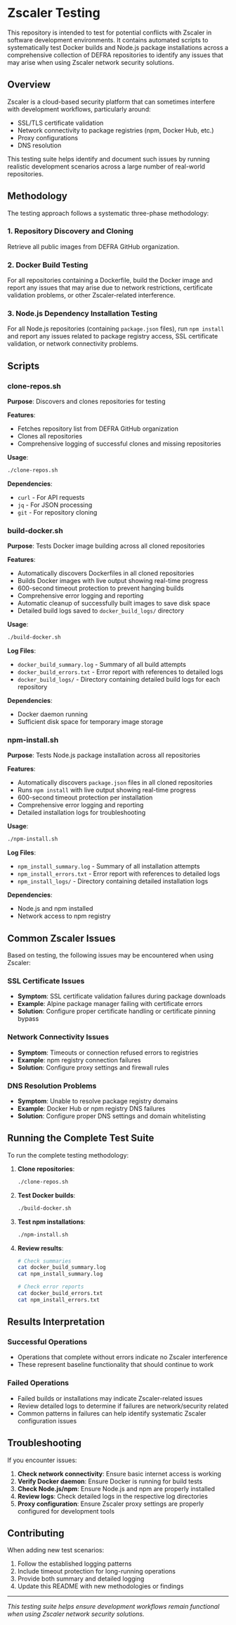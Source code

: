 # Zscaler Testing

This repository is intended to test for potential conflicts with Zscaler in software development environments. It contains automated scripts to systematically test Docker builds and Node.js package installations across a comprehensive collection of DEFRA repositories to identify any issues that may arise when using Zscaler network security solutions.

## Overview

Zscaler is a cloud-based security platform that can sometimes interfere with development workflows, particularly around:
- SSL/TLS certificate validation
- Network connectivity to package registries (npm, Docker Hub, etc.)
- Proxy configurations
- DNS resolution

This testing suite helps identify and document such issues by running realistic development scenarios across a large number of real-world repositories.

## Methodology

The testing approach follows a systematic three-phase methodology:

### 1. Repository Discovery and Cloning
Retrieve all public images from DEFRA GitHub organization.

### 2. Docker Build Testing
For all repositories containing a Dockerfile, build the Docker image and report any issues that may arise due to network restrictions, certificate validation problems, or other Zscaler-related interference.

### 3. Node.js Dependency Installation Testing
For all Node.js repositories (containing `package.json` files), run `npm install` and report any issues related to package registry access, SSL certificate validation, or network connectivity problems.

## Scripts

### clone-repos.sh
**Purpose**: Discovers and clones repositories for testing

**Features**:
- Fetches repository list from DEFRA GitHub organization
- Clones all repositories
- Comprehensive logging of successful clones and missing repositories

**Usage**:
```bash
./clone-repos.sh
```

**Dependencies**:
- `curl` - For API requests
- `jq` - For JSON processing
- `git` - For repository cloning

### build-docker.sh
**Purpose**: Tests Docker image building across all cloned repositories

**Features**:
- Automatically discovers Dockerfiles in all cloned repositories
- Builds Docker images with live output showing real-time progress
- 600-second timeout protection to prevent hanging builds
- Comprehensive error logging and reporting
- Automatic cleanup of successfully built images to save disk space
- Detailed build logs saved to `docker_build_logs/` directory

**Usage**:
```bash
./build-docker.sh
```

**Log Files**:
- `docker_build_summary.log` - Summary of all build attempts
- `docker_build_errors.txt` - Error report with references to detailed logs
- `docker_build_logs/` - Directory containing detailed build logs for each repository

**Dependencies**:
- Docker daemon running
- Sufficient disk space for temporary image storage

### npm-install.sh
**Purpose**: Tests Node.js package installation across all repositories

**Features**:
- Automatically discovers `package.json` files in all cloned repositories
- Runs `npm install` with live output showing real-time progress
- 600-second timeout protection per installation
- Comprehensive error logging and reporting
- Detailed installation logs for troubleshooting

**Usage**:
```bash
./npm-install.sh
```

**Log Files**:
- `npm_install_summary.log` - Summary of all installation attempts
- `npm_install_errors.txt` - Error report with references to detailed logs
- `npm_install_logs/` - Directory containing detailed installation logs

**Dependencies**:
- Node.js and npm installed
- Network access to npm registry

## Common Zscaler Issues

Based on testing, the following issues may be encountered when using Zscaler:

### SSL Certificate Issues
- **Symptom**: SSL certificate validation failures during package downloads
- **Example**: Alpine package manager failing with certificate errors
- **Solution**: Configure proper certificate handling or certificate pinning bypass

### Network Connectivity Issues
- **Symptom**: Timeouts or connection refused errors to registries
- **Example**: npm registry connection failures
- **Solution**: Configure proxy settings and firewall rules

### DNS Resolution Problems
- **Symptom**: Unable to resolve package registry domains
- **Example**: Docker Hub or npm registry DNS failures
- **Solution**: Configure proper DNS settings and domain whitelisting

## Running the Complete Test Suite

To run the complete testing methodology:

1. **Clone repositories**:
   ```bash
   ./clone-repos.sh
   ```

2. **Test Docker builds**:
   ```bash
   ./build-docker.sh
   ```

3. **Test npm installations**:
   ```bash
   ./npm-install.sh
   ```

4. **Review results**:
   ```bash
   # Check summaries
   cat docker_build_summary.log
   cat npm_install_summary.log
   
   # Check error reports
   cat docker_build_errors.txt
   cat npm_install_errors.txt
   ```

## Results Interpretation

### Successful Operations
- Operations that complete without errors indicate no Zscaler interference
- These represent baseline functionality that should continue to work

### Failed Operations
- Failed builds or installations may indicate Zscaler-related issues
- Review detailed logs to determine if failures are network/security related
- Common patterns in failures can help identify systematic Zscaler configuration issues

## Troubleshooting

If you encounter issues:

1. **Check network connectivity**: Ensure basic internet access is working
2. **Verify Docker daemon**: Ensure Docker is running for build tests
3. **Check Node.js/npm**: Ensure Node.js and npm are properly installed
4. **Review logs**: Check detailed logs in the respective log directories
5. **Proxy configuration**: Ensure Zscaler proxy settings are properly configured for development tools

## Contributing

When adding new test scenarios:
1. Follow the established logging patterns
2. Include timeout protection for long-running operations
3. Provide both summary and detailed logging
4. Update this README with new methodologies or findings

---

*This testing suite helps ensure development workflows remain functional when using Zscaler network security solutions.*
